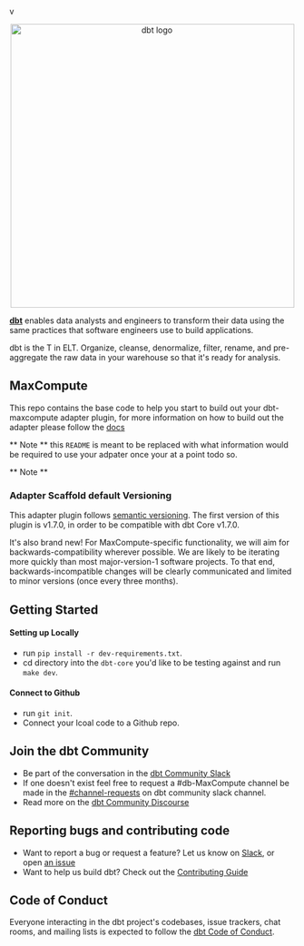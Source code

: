 v<p align="center">
  <img src="https://raw.githubusercontent.com/dbt-labs/dbt/ec7dee39f793aa4f7dd3dae37282cc87664813e4/etc/dbt-logo-full.svg" alt="dbt logo" width="500"/>
</p>

**[dbt](https://www.getdbt.com/)** enables data analysts and engineers to transform their data using the same practices that software engineers use to build applications.

dbt is the T in ELT. Organize, cleanse, denormalize, filter, rename, and pre-aggregate the raw data in your warehouse so that it's ready for analysis.

## MaxCompute
This repo contains the base code to help you start to build out your dbt-maxcompute adapter plugin, for more information on how to build out the adapter please follow the [docs](https://docs.getdbt.com/docs/contributing/building-a-new-adapter)

** Note ** this `README` is meant to be replaced with what information would be required to use your adpater once your at a point todo so.

** Note **
### Adapter Scaffold default Versioning
This adapter plugin follows [semantic versioning](https://semver.org/). The first version of this plugin is v1.7.0, in order to be compatible with dbt Core v1.7.0.

It's also brand new! For MaxCompute-specific functionality, we will aim for backwards-compatibility wherever possible. We are likely to be iterating more quickly than most major-version-1 software projects. To that end, backwards-incompatible changes will be clearly communicated and limited to minor versions (once every three months).

 ## Getting Started

 #### Setting up Locally
- run `pip install -r dev-requirements.txt`.
- cd directory into the `dbt-core` you'd like to be testing against and run `make dev`.

 #### Connect to Github
- run `git init`.
- Connect your lcoal code to a Github repo.

## Join the dbt Community

- Be part of the conversation in the [dbt Community Slack](http://community.getdbt.com/)
- If one doesn't exist feel free to request a #db-MaxCompute channel be made in the [#channel-requests](https://getdbt.slack.com/archives/C01D8J8AJDA) on dbt community slack channel.
- Read more on the [dbt Community Discourse](https://discourse.getdbt.com)

## Reporting bugs and contributing code

- Want to report a bug or request a feature? Let us know on [Slack](http://community.getdbt.com/), or open [an issue](https://github.com/dbt-labs/dbt-redshift/issues/new)
- Want to help us build dbt? Check out the [Contributing Guide](https://github.com/dbt-labs/dbt/blob/HEAD/CONTRIBUTING.md)

## Code of Conduct

Everyone interacting in the dbt project's codebases, issue trackers, chat rooms, and mailing lists is expected to follow the [dbt Code of Conduct](https://community.getdbt.com/code-of-conduct).